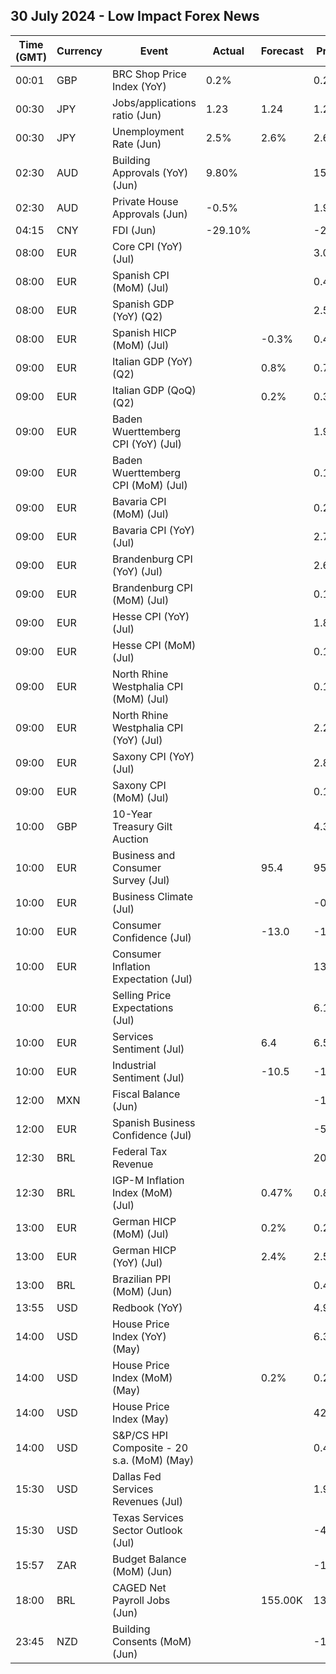 ## 30 July 2024 - Low Impact Forex News

| Time (GMT) | Currency | Event | Actual | Forecast | Previous |
|------|----------|-------|--------|----------|----------|
| 00:01 | GBP | BRC Shop Price Index (YoY) | 0.2% |  | 0.2% |
| 00:30 | JPY | Jobs/applications ratio (Jun) | 1.23 | 1.24 | 1.24 |
| 00:30 | JPY | Unemployment Rate (Jun) | 2.5% | 2.6% | 2.6% |
| 02:30 | AUD | Building Approvals (YoY) (Jun) | 9.80% |  | 15.00% |
| 02:30 | AUD | Private House Approvals (Jun) | -0.5% |  | 1.9% |
| 04:15 | CNY | FDI (Jun) | -29.10% |  | -28.20% |
| 08:00 | EUR | Core CPI (YoY) (Jul) |  |  | 3.0% |
| 08:00 | EUR | Spanish CPI (MoM) (Jul) |  |  | 0.4% |
| 08:00 | EUR | Spanish GDP (YoY) (Q2) |  |  | 2.5% |
| 08:00 | EUR | Spanish HICP (MoM) (Jul) |  | -0.3% | 0.4% |
| 09:00 | EUR | Italian GDP (YoY) (Q2) |  | 0.8% | 0.7% |
| 09:00 | EUR | Italian GDP (QoQ) (Q2) |  | 0.2% | 0.3% |
| 09:00 | EUR | Baden Wuerttemberg CPI (YoY) (Jul) |  |  | 1.9% |
| 09:00 | EUR | Baden Wuerttemberg CPI (MoM) (Jul) |  |  | 0.1% |
| 09:00 | EUR | Bavaria CPI (MoM) (Jul) |  |  | 0.2% |
| 09:00 | EUR | Bavaria CPI (YoY) (Jul) |  |  | 2.7% |
| 09:00 | EUR | Brandenburg CPI (YoY) (Jul) |  |  | 2.6% |
| 09:00 | EUR | Brandenburg CPI (MoM) (Jul) |  |  | 0.1% |
| 09:00 | EUR | Hesse CPI (YoY) (Jul) |  |  | 1.8% |
| 09:00 | EUR | Hesse CPI (MoM) (Jul) |  |  | 0.1% |
| 09:00 | EUR | North Rhine Westphalia CPI (MoM) (Jul) |  |  | 0.1% |
| 09:00 | EUR | North Rhine Westphalia CPI (YoY) (Jul) |  |  | 2.2% |
| 09:00 | EUR | Saxony CPI (YoY) (Jul) |  |  | 2.8% |
| 09:00 | EUR | Saxony CPI (MoM) (Jul) |  |  | 0.1% |
| 10:00 | GBP | 10-Year Treasury Gilt Auction |  |  | 4.371% |
| 10:00 | EUR | Business and Consumer Survey (Jul) |  | 95.4 | 95.9 |
| 10:00 | EUR | Business Climate (Jul) |  |  | -0.46 |
| 10:00 | EUR | Consumer Confidence (Jul) |  | -13.0 | -14.0 |
| 10:00 | EUR | Consumer Inflation Expectation (Jul) |  |  | 13.1 |
| 10:00 | EUR | Selling Price Expectations (Jul) |  |  | 6.1 |
| 10:00 | EUR | Services Sentiment (Jul) |  | 6.4 | 6.5 |
| 10:00 | EUR | Industrial Sentiment (Jul) |  | -10.5 | -10.1 |
| 12:00 | MXN | Fiscal Balance (Jun) |  |  | -174.07B |
| 12:00 | EUR | Spanish Business Confidence (Jul) |  |  | -5.7 |
| 12:30 | BRL | Federal Tax Revenue |  |  | 202.90B |
| 12:30 | BRL | IGP-M Inflation Index (MoM) (Jul) |  | 0.47% | 0.81% |
| 13:00 | EUR | German HICP (MoM) (Jul) |  | 0.2% | 0.2% |
| 13:00 | EUR | German HICP (YoY) (Jul) |  | 2.4% | 2.5% |
| 13:00 | BRL | Brazilian PPI (MoM) (Jun) |  |  | 0.45% |
| 13:55 | USD | Redbook (YoY) |  |  | 4.9% |
| 14:00 | USD | House Price Index (YoY) (May) |  |  | 6.3% |
| 14:00 | USD | House Price Index (MoM) (May) |  | 0.2% | 0.2% |
| 14:00 | USD | House Price Index (May) |  |  | 424.3 |
| 14:00 | USD | S&P/CS HPI Composite - 20 s.a. (MoM) (May) |  |  | 0.4% |
| 15:30 | USD | Dallas Fed Services Revenues (Jul) |  |  | 1.9 |
| 15:30 | USD | Texas Services Sector Outlook (Jul) |  |  | -4.1 |
| 15:57 | ZAR | Budget Balance (MoM) (Jun) |  |  | -12.78B |
| 18:00 | BRL | CAGED Net Payroll Jobs (Jun) |  | 155.00K | 131.81K |
| 23:45 | NZD | Building Consents (MoM) (Jun) |  |  | -1.7% |
